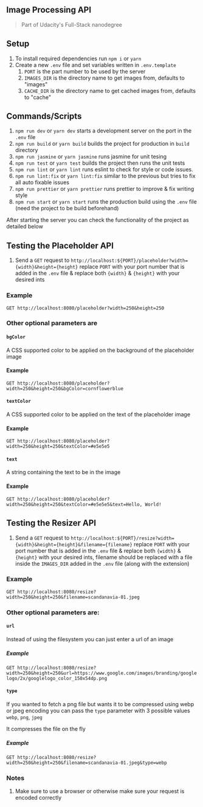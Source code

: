 ## Image Processing API

> Part of Udacity's Full-Stack nanodegree

## Setup

1. To install required dependencies run `npm i` or `yarn`
2. Create a new `.env` file and set variables written in `.env.template`
   1. `PORT` is the part number to be used by the server
   2. `IMAGES_DIR` is the directory name to get images from, defaults to "images"
   3. `CACHE_DIR` is the directory name to get cached images from, defaults to "cache"

## Commands/Scripts

1. `npm run dev` or `yarn dev` starts a development server on the port in the `.env` file
2. `npm run build` or `yarn build` builds the project for production in `build` directory
3. `npm run jasmine` or `yarn jasmine` runs jasmine for unit tesing
4. `npm run test` or `yarn test` builds the project then runs the unit tests
5. `npm run lint` or `yarn lint` runs eslint to check for style or code issues.
6. `npm run lint:fix` or `yarn lint:fix` similar to the previous but tries to fix all auto fixable issues
7. `npm run prettier` or `yarn prettier` runs prettier to improve & fix writing style
8. `npm run start` or `yarn start` runs the production build using the `.env` file (need the project to be build beforehand)


After starting the server you can check the functionality of the project as detailed below

## Testing the Placeholder API
1. Send a `GET` request to `http://localhost:${PORT}/placeholder?width={width}&height={height}` replace `PORT` with your port number that is added in the `.env` file & replace both `{width}` & `{height}` with your desired ints

### Example
`GET http://localhost:8080/placeholder?width=250&height=250`

### Other optional parameters are

#### `bgColor`

A CSS supported color to be applied on the background of the placeholder image

#### Example
`GET http://localhost:8080/placeholder?width=250&height=250&bgColor=cornflowerblue`

#### `textColor`

A CSS supported color to be applied on the text of the placeholder image

#### Example
`GET http://localhost:8080/placeholder?width=250&height=250&textColor=#e5e5e5`


#### `text`

A string containing the text to be in the image

#### Example
`GET http://localhost:8080/placeholder?width=250&height=250&textColor=#e5e5e5&text=Hello, World!`


## Testing the Resizer API
1. Send a `GET` request to `http://localhost:${PORT}/resize?width={width}&height={height}&filename={filename}` replace `PORT` with your port number that is added in the `.env` file & replace both `{width}` & `{height}` with your desired ints, filename should be replaced with a file inside the `IMAGES_DIR` added in the `.env` file (along with the extension)

### Example
`GET http://localhost:8080/resize?width=250&height=250&filename=scandanavia-01.jpeg`

### Other optional parameters are:

#### `url`

Instead of using the filesystem you can just enter a url of an image

##### Example

`GET http://localhost:8080/resize?width=250&height=250&url=https://www.google.com/images/branding/googlelogo/2x/googlelogo_color_150x54dp.png`


#### `type`

If you wanted to fetch a png file but wants it to be compressed using webp or jpeg encoding you can pass the `type` parameter with 3 possible values `webp`, `png`, `jpeg`

It compresses the file on the fly

##### Example

`GET http://localhost:8080/resize?width=250&height=250&filename=scandanavia-01.jpeg&type=webp`


### Notes
1. Make sure to use a browser or otherwise make sure your request is encoded correctly